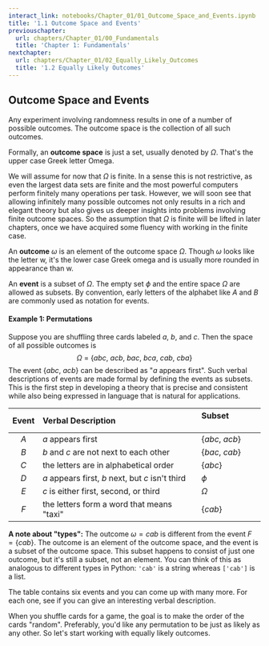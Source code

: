 ```yaml
---
interact_link: notebooks/Chapter_01/01_Outcome_Space_and_Events.ipynb
title: '1.1 Outcome Space and Events'
previouschapter:
  url: chapters/Chapter_01/00_Fundamentals
  title: 'Chapter 1: Fundamentals'
nextchapter:
  url: chapters/Chapter_01/02_Equally_Likely_Outcomes
  title: '1.2 Equally Likely Outcomes'
---
```


## Outcome Space and Events ##

Any experiment involving randomness results in one of a number of possible outcomes. The outcome space is the collection of all such outcomes. 

Formally, an **outcome space** is just a set, usually denoted by $\Omega$. That's the upper case Greek letter Omega. 

We will assume for now that $\Omega$ is finite. In a sense this is not restrictive, as even the largest data sets are finite and the most powerful computers perform finitely many operations per task. However, we will soon see that allowing infinitely many possible outcomes not only results in a rich and elegant theory but also gives us deeper insights into problems involving finite outcome spaces. So the assumption that $\Omega$ is finite will be lifted in later chapters, once we have acquired some fluency with working in the finite case.

An **outcome** $\omega$ is an element of the outcome space $\Omega$. Though $\omega$ looks like the letter w, it's the lower case Greek omega and is usually more rounded in appearance than w.

An **event** is a subset of $\Omega$. The empty set $\phi$ and the entire space $\Omega$ are allowed as subsets. By convention, early letters of the alphabet like $A$ and $B$ are commonly used as notation for events.

#### Example 1: Permutations ####
Suppose you are shuffling three cards labeled $a$, $b$, and $c$. Then the space of all possible outcomes is
$$
\Omega ~=~ \{ abc, ~acb, ~bac, ~bca, ~cab, ~cba \}
$$
The event $\{abc, ~ acb \}$  can be described as "$a$ appears first". Such verbal descriptions of events are made formal by defining the events as subsets. This is the first step in developing a theory that is precise and consistent while also being expressed in language that is natural for applications.

Event | Verbal Description                               | Subset $~~~~~~~~~~~~$|
:----:|:-------------------------------------------------|:------------- 
$A$   | $a$ appears first                                |$\{abc, ~acb\}$ 
$B$   | $b$ and $c$ are not next to each other           |$\{bac, ~cab\}$
$C$   | the letters are in alphabetical order            | $\{abc\}$     
$D$   | $a$ appears first, $b$ next, but $c$ isn't third | $\phi$        
$E$   | $c$ is either first, second, or third            | $\Omega$ 
$F$   | the letters form a word that means "taxi" | $\{ cab \}$


**A note about "types":** The outcome $\omega = cab$ is different from the event $F = \{ cab \}$. The outcome is an element of the outcome space, and the event is a subset of the outcome space. This subset happens to consist of just one outcome, but it's still a subset, not an element. You can think of this as analogous to different types in Python: `'cab'` is a string whereas `['cab']` is a list.

The table contains six events and you can come up with many more. For each one, see if you can give an interesting verbal description.

When you shuffle cards for a game, the goal is to make the order of the cards "random". Preferably, you'd like any permutation to be just as likely as any other. So let's start working with equally likely outcomes.
